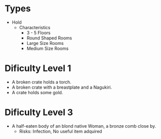 # Types
* Hold
	* Characteristics
		* 3 - 5 Floors
		* Round Shaped Rooms
		* Large Size Rooms
		* Medium Size Rooms

# Dificulty Level 1
* A broken crate holds a torch.
* A broken crate with a breastplate and a Nagukiri.
* A crate holds some gold.

# Dificulty Level 3
* A half-eaten body of an blond native Woman, a bronze comb close by.
	* Risks: Infection, No useful item adquired